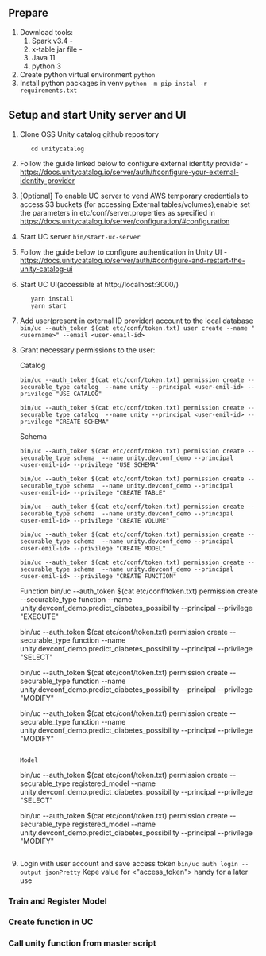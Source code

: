 ## Prepare

1. Download tools:
    1. Spark v3.4 -
    2. x-table jar file -
    3. Java 11
    4. python 3
2. Create python virtual environment
   ` python `
3. Install python packages in venv
    `python -m pip instal -r requirements.txt`

## Setup and start Unity server and UI

1. Clone OSS Unity catalog github repository
    ```git@github.com:unitycatalog/unitycatalog.git
       cd unitycatalog
    ```
2. Follow the guide linked below to configure external identity provider  - https://docs.unitycatalog.io/server/auth/#configure-your-external-identity-provider

3. [Optional] To enable UC server to vend AWS temporary credentials to access S3 buckets (for accessing External tables/volumes),enable set the parameters in etc/conf/server.properties as specified in https://docs.unitycatalog.io/server/configuration/#configuration

3. Start UC server
    `bin/start-uc-server`

4. Follow the guide below to configure authentication in Unity UI - https://docs.unitycatalog.io/server/auth/#configure-and-restart-the-unity-catalog-ui

5. Start UC UI(accessible at http://localhost:3000/)
    ```cd ui
       yarn install
       yarn start
    ```
6. Add user(present in external ID provider) account to the local database
    `bin/uc --auth_token $(cat etc/conf/token.txt) user create --name "<username>" --email <user-email-id>`
7. Grant necessary permissions to the user:

    Catalog
    ```
    bin/uc --auth_token $(cat etc/conf/token.txt) permission create --securable_type catalog  --name unity --principal <user-emil-id> --privilege "USE CATALOG"

    bin/uc --auth_token $(cat etc/conf/token.txt) permission create --securable_type catalog  --name unity --principal <user-emil-id> --privilege "CREATE SCHEMA"
    ```

    Schema
    ```
    bin/uc --auth_token $(cat etc/conf/token.txt) permission create --securable_type schema  --name unity.devconf_demo --principal  <user-emil-id> --privilege "USE SCHEMA"

    bin/uc --auth_token $(cat etc/conf/token.txt) permission create --securable_type schema  --name unity.devconf_demo --principal  <user-emil-id> --privilege "CREATE TABLE"

    bin/uc --auth_token $(cat etc/conf/token.txt) permission create --securable_type schema  --name unity.devconf_demo --principal  <user-emil-id> --privilege "CREATE VOLUME"

    bin/uc --auth_token $(cat etc/conf/token.txt) permission create --securable_type schema  --name unity.devconf_demo --principal  <user-emil-id> --privilege "CREATE MODEL"

    bin/uc --auth_token $(cat etc/conf/token.txt) permission create --securable_type schema  --name unity.devconf_demo --principal  <user-emil-id> --privilege "CREATE FUNCTION"
    ```

    Function
    bin/uc --auth_token $(cat etc/conf/token.txt) permission create --securable_type function  --name unity.devconf_demo.predict_diabetes_possibility --principal  <user-emil-id> --privilege "EXECUTE"

    bin/uc --auth_token $(cat etc/conf/token.txt) permission create --securable_type function  --name unity.devconf_demo.predict_diabetes_possibility --principal  <user-emil-id> --privilege "SELECT"

    bin/uc --auth_token $(cat etc/conf/token.txt) permission create --securable_type function  --name unity.devconf_demo.predict_diabetes_possibility --principal  <user-emil-id> --privilege "MODIFY"

    bin/uc --auth_token $(cat etc/conf/token.txt) permission create --securable_type function  --name unity.devconf_demo.predict_diabetes_possibility --principal  <user-emil-id> --privilege "MODIFY"
    ```

    Model
    ```
    bin/uc --auth_token $(cat etc/conf/token.txt) permission create --securable_type registered_model  --name unity.devconf_demo.predict_diabetes_possibility --principal  <user-emil-id> --privilege "SELECT"

    bin/uc --auth_token $(cat etc/conf/token.txt) permission create --securable_type registered_model  --name unity.devconf_demo.predict_diabetes_possibility --principal  <user-emil-id> --privilege "MODIFY"
    ```

7. Login with user account and save access token
    `bin/uc auth login --output jsonPretty`
    Kepe value for <"access_token"> handy for a later use




### Train and Register Model

### Create function in UC

### Call unity function from master script
